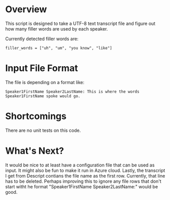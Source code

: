 # Overview
This script is designed to take a UTF-8 text transcript file and figure out how many filler words are used by each speaker.

Currently detected filler words are:
```
filler_words = ["uh", "um", "you know", "like"]
```
#  Input File Format
The file is depending on a format like:
```
Speaker1FirstName Speaker2LastName: This is where the words Speaker1FirstName spoke would go.
```
# Shortcomings
There are no unit tests on this code. 

# What's Next?
It would be nice to at least have a configuration file that can be used as input. 
It might also be fun to make it run in Azure cloud.
Lastly, the transcript I get from Descript contians the file name as the first row. Currently, that line has to be deleted. Perhaps improving this to ignore any file rows that don't start witht he format "Speaker1FirstName Speaker2LastName:" would be good. 

